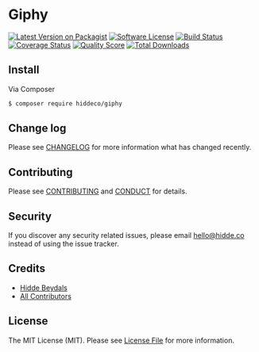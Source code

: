 # Giphy

[![Latest Version on Packagist][ico-version]][link-packagist]
[![Software License][ico-license]](LICENSE.md)
[![Build Status][ico-travis]][link-travis]
[![Coverage Status][ico-scrutinizer]][link-scrutinizer]
[![Quality Score][ico-code-quality]][link-code-quality]
[![Total Downloads][ico-downloads]][link-downloads]

## Install

Via Composer

``` bash
$ composer require hiddeco/giphy
```

## Change log

Please see [CHANGELOG](CHANGELOG.md) for more information what has changed recently.

## Contributing

Please see [CONTRIBUTING](CONTRIBUTING.md) and [CONDUCT](CONDUCT.md) for details.

## Security

If you discover any security related issues, please email hello@hidde.co instead of using the issue tracker.

## Credits

- [Hidde Beydals][link-author]
- [All Contributors][link-contributors]

## License

The MIT License (MIT). Please see [License File](LICENSE.md) for more information.

[ico-version]: https://img.shields.io/packagist/v/hiddeco/giphy.svg?style=flat-square
[ico-license]: https://img.shields.io/badge/license-MIT-brightgreen.svg?style=flat-square
[ico-travis]: https://img.shields.io/travis/hiddeco/giphy/master.svg?style=flat-square
[ico-scrutinizer]: https://img.shields.io/scrutinizer/coverage/g/hiddeco/giphy.svg?style=flat-square
[ico-code-quality]: https://img.shields.io/scrutinizer/g/hiddeco/giphy.svg?style=flat-square
[ico-downloads]: https://img.shields.io/packagist/dt/hiddeco/giphy.svg?style=flat-square

[link-packagist]: https://packagist.org/packages/hiddeco/giphy
[link-travis]: https://travis-ci.org/hiddeco/giphy
[link-scrutinizer]: https://scrutinizer-ci.com/g/hiddeco/giphy/code-structure
[link-code-quality]: https://scrutinizer-ci.com/g/hiddeco/giphy
[link-downloads]: https://packagist.org/packages/hiddeco/giphy
[link-author]: https://github.com/hiddeco
[link-contributors]: ../../contributors
